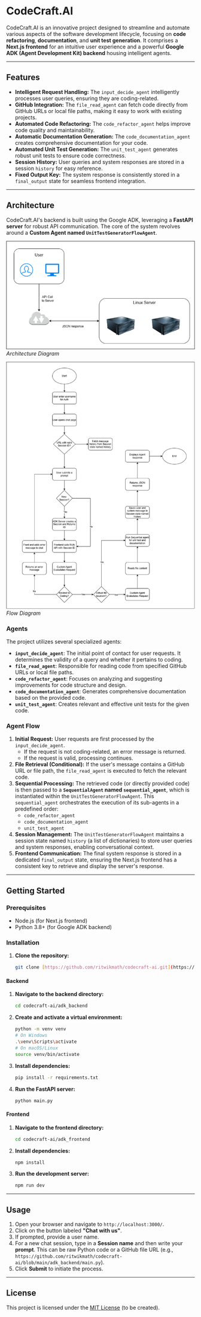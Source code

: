 # CodeCraft.AI

CodeCraft.AI is an innovative project designed to streamline and automate various aspects of the software development lifecycle, focusing on **code refactoring**, **documentation**, and **unit test generation**. It comprises a **Next.js frontend** for an intuitive user experience and a powerful **Google ADK (Agent Development Kit) backend** housing intelligent agents.

---

## Features

* **Intelligent Request Handling:** The `input_decide_agent` intelligently processes user queries, ensuring they are coding-related.
* **GitHub Integration:** The `file_read_agent` can fetch code directly from GitHub URLs or local file paths, making it easy to work with existing projects.
* **Automated Code Refactoring:** The `code_refactor_agent` helps improve code quality and maintainability.
* **Automatic Documentation Generation:** The `code_documentation_agent` creates comprehensive documentation for your code.
* **Automated Unit Test Generation:** The `unit_test_agent` generates robust unit tests to ensure code correctness.
* **Session History:** User queries and system responses are stored in a session `history` for easy reference.
* **Fixed Output Key:** The system response is consistently stored in a `final_output` state for seamless frontend integration.

---

## Architecture

CodeCraft.AI's backend is built using the Google ADK, leveraging a **FastAPI server** for robust API communication. The core of the system revolves around a **Custom Agent named `UnitTestGeneratorFlowAgent`**.

[![Architecture Diagram](architecture.png)](architecture.png)
_Architecture Diagram_

[![Flow Diagram](flow.png)](flow.png)
_Flow Diagram_

### Agents

The project utilizes several specialized agents:

* **`input_decide_agent`**: The initial point of contact for user requests. It determines the validity of a query and whether it pertains to coding.
* **`file_read_agent`**: Responsible for reading code from specified GitHub URLs or local file paths.
* **`code_refactor_agent`**: Focuses on analyzing and suggesting improvements for code structure and design.
* **`code_documentation_agent`**: Generates comprehensive documentation based on the provided code.
* **`unit_test_agent`**: Creates relevant and effective unit tests for the given code.

### Agent Flow

1.  **Initial Request:** User requests are first processed by the `input_decide_agent`.
    * If the request is not coding-related, an error message is returned.
    * If the request is valid, processing continues.
2.  **File Retrieval (Conditional):** If the user's message contains a GitHub URL or file path, the `file_read_agent` is executed to fetch the relevant code.
3.  **Sequential Processing:** The retrieved code (or directly provided code) is then passed to a **`SequentialAgent` named `sequential_agent`**, which is instantiated within the `UnitTestGeneratorFlowAgent`. This `sequential_agent` orchestrates the execution of its sub-agents in a predefined order:
    * `code_refactor_agent`
    * `code_documentation_agent`
    * `unit_test_agent`
4.  **Session Management:** The `UnitTestGeneratorFlowAgent` maintains a session state named `history` (a list of dictionaries) to store user queries and system responses, enabling conversational context.
5.  **Frontend Communication:** The final system response is stored in a dedicated `final_output` state, ensuring the Next.js frontend has a consistent key to retrieve and display the server's response.

---

## Getting Started

### Prerequisites

* Node.js (for Next.js frontend)
* Python 3.8+ (for Google ADK backend)

### Installation

1.  **Clone the repository:**
    ````bash
    git clone [https://github.com/ritwikmath/codecraft-ai.git](https://github.com/ritwikmath/codecraft-ai.git)
    ````

#### Backend

1.  **Navigate to the backend directory:**
    ````bash
    cd codecraft-ai/adk_backend
    ````
2.  **Create and activate a virtual environment:**
    ````bash
    python -m venv venv
    # On Windows
    .\venv\Scripts\activate
    # On macOS/Linux
    source venv/bin/activate
    ````
3.  **Install dependencies:**
    ````bash
    pip install -r requirements.txt
    ````
4.  **Run the FastAPI server:**
    ````bash
    python main.py
    ````

#### Frontend

1.  **Navigate to the frontend directory:**
    ````bash
    cd codecraft-ai/adk_frontend
    ````
2.  **Install dependencies:**
    ````bash
    npm install
    ````
3.  **Run the development server:**
    ````bash
    npm run dev
    ````

---

## Usage

1.  Open your browser and navigate to `http://localhost:3000/`.
2.  Click on the button labeled **"Chat with us"**.
3.  If prompted, provide a user name.
4.  For a new chat session, type in a **Session name** and then write your **prompt**. This can be raw Python code or a GitHub file URL (e.g., `https://github.com/ritwikmath/codecraft-ai/blob/main/adk_backend/main.py`).
5.  Click **Submit** to initiate the process.

---

## License

This project is licensed under the [MIT License](LICENSE) (to be created).
